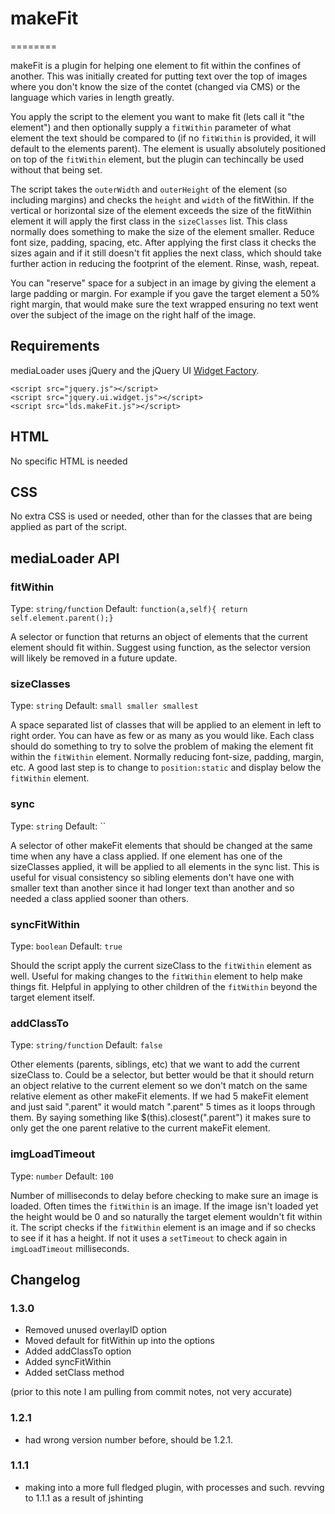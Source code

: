 # makeFit
========

makeFit is a plugin for helping one element to fit within the confines of another.  This was initially created for putting text over the top of images where you don't know the size of the contet (changed via CMS) or the language which varies in length greatly.

You apply the script to the element you want to make fit (lets call it "the element") and then optionally supply a `fitWithin` parameter of what element the text should be compared to (if no `fitWithin` is provided, it will default to the elements parent).  The element is usually absolutely positioned on top of the `fitWithin` element, but the plugin can techincally be used without that being set.

The script takes the `outerWidth` and `outerHeight` of the element (so including margins) and checks the `height` and `width` of the fitWithin. If the vertical or horizontal size of the element exceeds the size of the fitWithin element it will apply the first class in the `sizeClasses` list.  This class normally does something to make the size of the element smaller. Reduce font size, padding, spacing, etc.  After applying the first class it checks the sizes again and if it still doesn't fit applies the next class, which should take further action in reducing the footprint of the element. Rinse, wash, repeat.

You can "reserve" space for a subject in an image by giving the element a large padding or margin.  For example if you gave the target element a 50% right margin, that would make sure the text wrapped ensuring no text went over the subject of the image on the right half of the image.

## Requirements
mediaLoader uses jQuery and the jQuery UI [Widget Factory](http://api.jqueryui.com/jQuery.widget/).

```
<script src="jquery.js"></script>  
<script src="jquery.ui.widget.js"></script>
<script src="lds.makeFit.js"></script>
```

## HTML
No specific HTML is needed

## CSS
No extra CSS is used or needed, other than for the classes that are being applied as part of the script.

## mediaLoader API

### fitWithin
Type: `string/function`
Default: `function(a,self){	return self.element.parent();}`

A selector or function that returns an object of elements that the current element should fit within. Suggest using function, as the selector version will likely be removed in a future update.

### sizeClasses
Type: `string`
Default: `small smaller smallest`

A space separated list of classes that will be applied to an element in left to right order. You can have as few or as many as you would like. Each class should do something to try to solve the problem of making the element fit within the `fitWithin` element. Normally reducing font-size, padding, margin, etc. A good last step is to change to `position:static` and display below the `fitWithin` element.

### sync
Type: `string`
Default: ``

A selector of other makeFit elements that should be changed at the same time when any have a class applied. If one element has one of the sizeClasses applied, it will be applied to all elements in the sync list. This is useful for visual consistency so sibling elements don't have one with smaller text than another since it had longer text than another and so needed a class applied sooner than others.

### syncFitWithin
Type: `boolean`
Default: `true`

Should the script apply the current sizeClass to the `fitWithin` element as well. Useful for making changes to the `fitWithin` element to help make things fit. Helpful in applying to other children of the `fitWithin` beyond the target element itself.

### addClassTo
Type: `string/function`
Default: `false`

Other elements (parents, siblings, etc) that we want to add the current sizeClass to. Could be a selector, but better would be that it should return an object relative to the current element so we don't match on the same relative element as other makeFit elements. If we had 5 makeFit element and just said ".parent" it would match ".parent" 5 times as it loops through them. By saying something like $(this).closest(".parent") it makes sure to only get the one parent relative to the current makeFit element.

### imgLoadTimeout
Type: `number`
Default: `100`

Number of milliseconds to delay before checking to make sure an image is loaded. Often times the `fitWithin` is an image. If the image isn't loaded yet the height would be 0 and so naturally the target element wouldn't fit within it. The script checks if the `fitWithin` element is an image and if so checks to see if it has a height. If not it uses a `setTimeout` to check again in `imgLoadTimeout` milliseconds.

## Changelog
### 1.3.0
* Removed unused overlayID option
* Moved default for fitWithin up into the options
* Added addClassTo option
* Added syncFitWithin
* Added setClass method

(prior to this note I am pulling from commit notes, not very accurate)

### 1.2.1
* had wrong version number before, should be 1.2.1.

### 1.1.1
* making into a more full fledged plugin, with processes and such. revving to 1.1.1 as a result of jshinting